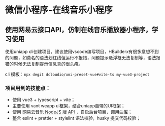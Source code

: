 # 微信小程序-在线音乐小程序

## 使用网易云接口API，仿制在线音乐播放器小程序，学习使用

使用uniapp cli创建项目，建议使用vscode编写项目，HBuilderx有很多意想不到的问题，如莫名的语法划红线但运行不报错，问题提示悬浮框无法复制等，语法报错的时候无法复制提示信息真的很头疼。

cli 模板：`npx degit dcloudio/uni-preset-vue#vite-ts my-vue3-project`

### **项目用到的技能点：**

- 使用 vue3 + typescript + vite；
- 主要使用 vant weapp ui框架，结合uniapp自带的UI框架；
- 使用 [网易云音乐 NodeJS 版 API](https://binaryify.github.io/NeteaseCloudMusicApi/#/) ，自启后台项目，调用曲库；
- 整合 eslint + prettier + stylelint 语法校验，husky 提交代码校验；





